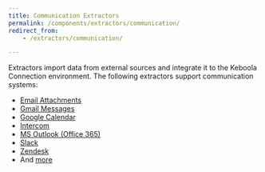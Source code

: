 ```yaml
---
title: Communication Extractors
permalink: /components/extractors/communication/
redirect_from:
    - /extractors/communication/

---
```


Extractors import data from external sources and integrate it to the Keboola Connection environment.
The following extractors support communication systems: 

- [Email Attachments](/components/extractors/communication/email-attachments/) 
- [Gmail Messages](/components/extractors/communication/gmail/) 
- [Google Calendar](/components/extractors/communication/google-calendar)
- [Intercom](/components/extractors/communication/intercom/) 
- [MS Outlook (Office 365)](/components/extractors/communication/ms-outlook/)
- [Slack](/components/extractors/communication/slack/) 
- [Zendesk](/components/extractors/communication/zendesk/) 
- And [more](https://components.keboola.com/components)
